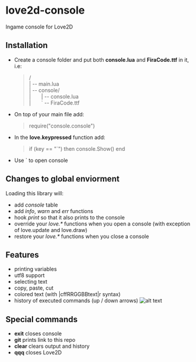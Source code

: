 # love2d-console
Ingame console for Love2D
## Installation
- Create a console folder and put both **console.lua** and **FiraCode.ttf** in it, i.e:
   >/</br>
| -- main.lua<br>
| -- console/<br>
|&emsp;&emsp;| -- console.lua<br>
|&emsp;&emsp;` -- FiraCode.ttf<br>

- On top of your main file add:
   >require("console.console")

- In the **love.keypressed** function add:
   > if (key == "`") then
  console.Show()
end

- Use ` to open console

## Changes to global enviorment
Loading this library will: 
- add _console_ table
- add _info_, _warn_ and _err_ functions
- hook _print_ so that it also prints to the console
- override your _love.*_ functions when you open a console (with exception of love.update and love.draw)
- restore your _love.*_ functions when you close a console

## Features
- printing variables
- utf8 support
- selecting text
- copy, paste, cut
- colored text (with |cffRRGGBBtext|r syntax)
- history of executed commands (up / down arrows)
![alt text](https://i.imgur.com/IkrFHCe.png)

## Special commands
- **exit** closes console
- **git** prints link to this repo
- **clear** clears output and history
- **qqq** closes Love2D
